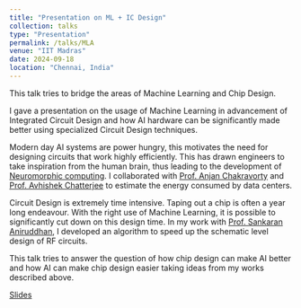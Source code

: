 ```yaml
---
title: "Presentation on ML + IC Design"
collection: talks
type: "Presentation"
permalink: /talks/MLA
venue: "IIT Madras"
date: 2024-09-18
location: "Chennai, India"
---
```

This talk tries to bridge the areas of Machine Learning and Chip Design. 

I gave a presentation on the usage of Machine Learning in advancement of Integrated Circuit Design and how AI hardware can be significantly made better using specialized Circuit Design techniques. 

Modern day AI systems are power hungry, this motivates the need for designing circuits that work highly efficiently. This has drawn engineers to take inspiration from the human brain, thus leading to the development of [Neuromorphic computing](https://www.nature.com/articles/s42254-020-0208-2). I collaborated with [Prof. Anjan Chakravorty](https://www.ee.iitm.ac.in/anjan/) and [Prof. Avhishek Chatterjee](https://sites.google.com/site/avhishek1984/) to estimate the energy consumed by data centers. 

Circuit Design is extremely time intensive. Taping out a chip is often a year long endeavour. With the right use of Machine Learning, it is possible to significantly cut down on this design time. In my work with [Prof. Sankaran Aniruddhan](https://www.ee.iitm.ac.in/ani/), I developed an algorithm to speed up the schematic level design of RF circuits.

This talk tries to answer the question of how chip design can make AI better and how AI can make chip design easier taking ideas from my works described above.

[Slides](https://drive.google.com/file/d/1hyUjaoxO9aNmDFJAGuVXwT4RgTYq3cHU/view?usp=sharing)